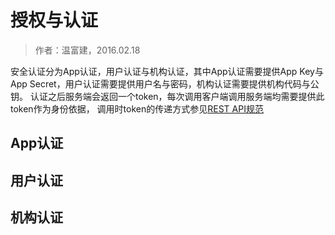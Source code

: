 授权与认证
====================

> 作者：温富建，2016.02.18

安全认证分为App认证，用户认证与机构认证，其中App认证需要提供App Key与App Secret，用户认证需要提供用户名与密码，机构认证需要提供机构代码与公钥。
认证之后服务端会返回一个token，每次调用客户端调用服务端均需要提供此token作为身份依据，
调用时token的传递方式参见[REST API规范](../../convention/api-specification-rest.html)

App认证
---------------------

用户认证
---------------------

机构认证
---------------------
